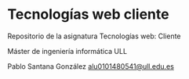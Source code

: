 # Tecnologías web cliente
Repositorio de la asignatura Tecnologías web: Cliente

Máster de ingeniería informática ULL

Pablo Santana González <alu0101480541@ull.edu.es>
